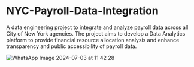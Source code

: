# NYC-Payroll-Data-Integration
A data engineering project to integrate and analyze payroll data across all City of New York agencies. The project aims to develop a Data Analytics platform to provide financial resource allocation analysis and enhance transparency and public accessibility of payroll data.

![WhatsApp Image 2024-07-03 at 11 42 28](https://github.com/GadAugust/NYC-Payroll-Data-Integration/assets/81167692/2e4ce726-57e8-4a11-872c-13fe6f3526c9)
